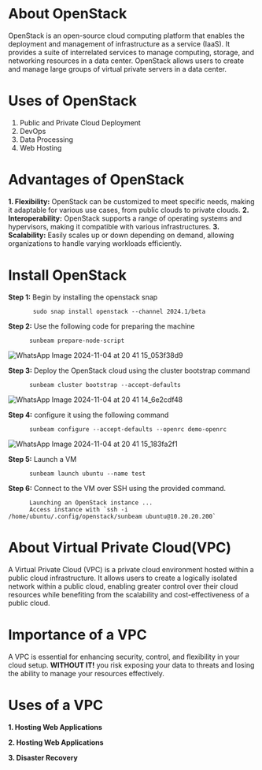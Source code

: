 # About OpenStack
OpenStack is an open-source cloud computing platform that enables the deployment and management of infrastructure as a service (IaaS). It provides a suite of interrelated services to manage computing, storage, and networking resources in a data center. OpenStack allows users to create and manage large groups of virtual private servers in a data center.

# Uses of OpenStack
1. Public and Private Cloud Deployment
2. DevOps
3. Data Processing
4. Web Hosting

# Advantages of OpenStack
**1. Flexibility:** OpenStack can be customized to meet specific needs, making it adaptable for various use cases, from public clouds to private clouds.
**2. Interoperability:** OpenStack supports a range of operating systems and hypervisors, making it compatible with various infrastructures.
**3. Scalability:** Easily scales up or down depending on demand, allowing organizations to handle varying workloads efficiently.

# Install OpenStack 
**Step 1:** Begin by installing the openstack snap
           
           sudo snap install openstack --channel 2024.1/beta

**Step 2:** Use the following code for preparing the machine
          
          sunbeam prepare-node-script


![WhatsApp Image 2024-11-04 at 20 41 15_053f38d9](https://github.com/user-attachments/assets/7f859ee1-7f12-4950-b795-92eb6a91ff6b)


**Step 3:** Deploy the OpenStack cloud using the cluster bootstrap command
          
          sunbeam cluster bootstrap --accept-defaults

![WhatsApp Image 2024-11-04 at 20 41 14_6e2cdf48](https://github.com/user-attachments/assets/4a42987d-ef57-4f10-bd95-50d9b3a86fa2)


**Step 4:** configure it using the following command 

          sunbeam configure --accept-defaults --openrc demo-openrc

![WhatsApp Image 2024-11-04 at 20 41 15_183fa2f1](https://github.com/user-attachments/assets/70db5d97-fa1a-41f2-bfa1-5d1a92d93e4b)


**Step 5:** Launch a VM 

          sunbeam launch ubuntu --name test

**Step 6:** Connect to the VM over SSH using the provided command.

          Launching an OpenStack instance ...
          Access instance with `ssh -i /home/ubuntu/.config/openstack/sunbeam ubuntu@10.20.20.200`




# About Virtual Private Cloud(VPC)
A Virtual Private Cloud (VPC) is a private cloud environment hosted within a public cloud infrastructure. It allows users to create a logically isolated network within a public cloud, enabling greater control over their cloud resources while benefiting from the scalability and cost-effectiveness of a public cloud.

# Importance of a VPC
A VPC is essential for enhancing security, control, and flexibility in your cloud setup. **WITHOUT IT!**   you risk exposing your data to threats and losing the ability to manage your resources effectively.

# Uses of a VPC
**1. Hosting Web Applications**

**2. Hosting Web Applications**

**3. Disaster Recovery**
